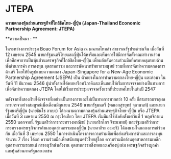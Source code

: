 JTEPA
 ===

**ความตกลงหุ้นส่วนเศรษฐกิจที่ใกล้ชิดไทย-ญี่ปุ่น (Japan-Thailand Economic Partnership Agreement: JTEPA)**



**ความเป็นมา : **

ในระหว่างการประชุม Boao Forum for Asia  ณ มณฑลไหหลำ สาธารณรัฐประชาชนจีน เมื่อวันที่ 12 เมษายน 2545 นายกรัฐมนตรีไทยและญี่ปุ่นได้หารือและเห็นควรให้มีการจัดตั้งคณะทำงานร่วม เพื่อศึกษาการเป็นหุ้นส่วนเศรษฐกิจที่ใกล้ชิดไทย-ญี่ปุ่น เพื่อผลักดันความร่วมมือที่ครอบคลุมรอบด้าน ทั้งด้านการค้า การลงทุน อุตสาหกรรม และการพัฒนาทรัพยากรมนุษย์ รวมทั้งการจัดทำความตกลงการค้าเสรี โดยให้ยึดรูปแบบความตกลง Japan-Singapore for a New-Age Economic Partnership Agreement (JSEPA)  เป็น ตัวอย่างในการทำความตกลงไทย-ญี่ปุ่น และต่อมา ในวันที่ 11 ธันวาคม 2546 ผู้นำทั้งสองได้พบหารือทวิภาคีและเห็นชอบให้เริ่มการเจรจาอย่างเป็นทางการ เพื่อจัดทำความตกลง JTEPA  โดยให้เริ่มการประชุมเจรจาครั้งแรกที่ประเทศไทยในต้นปี 2547

หลังจากทั้งสองฝ่ายได้เจรจาทั้งอย่างเป็นทางการและไม่เป็นทางการมากกว่า 10 ครั้ง ก็สามารถบรรลุผลการเจรจาอย่างสมบูรณ์เมื่อเดือนมิถุนายน 2549 นายกรัฐมนตรี (พลเอกสุรยุทธ์ จุลานนท์) และนายกรัฐมนตรีญี่ปุ่น (นายชินโช อาเบะ) ได้ลงนามความตกลงหุ้นส่วนเศรษฐกิจไทย-ญี่ปุ่น หรือ JTEPA  เมื่อวันที่ 3 เมษายน 2550 ณ กรุงโตเกียว  โดย JTEPA  เริ่มมีผลใช้บังคับตั้งแต่วันที่ 1 พฤศจิกายน 2550 นอกจากนี้ รัฐมนตรีว่าการกระทรวงพาณิชย์ (นายเกริกไกร จีระแพทย์) และรัฐมนตรีว่าการกระทรวงเศรษฐกิจการค้าและอุตสาหกรรมของญี่ปุ่น (นายอากิระ อะมะริ)  ได้ลงนามในแถลงการณ์ร่วมกัน เมื่อวันที่ 3 เมษายน 2550 ในการดำเนินโครงการความร่วมมือเพื่อส่งเสริมการค้าและการลงทุน จำนวน 7 เรื่อง ได้แก่ ความร่วมมือเพื่อสนับสนุนครัวไทยสู่โลก  ความร่วมมือด้านอุตสาหกรรมเหล็ก  อุตสาหกรรมรถยนต์ การอนุรักษ์พลังงาน อุตสาหกรรมสิ่งทอและเครื่องนุ่งห่ม เศรษฐกิจสร้างมูลค่า และหุ้นส่วนภาครัฐและเอกชน


<!--stackedit_data:
eyJoaXN0b3J5IjpbLTEyOTM2Njc5NjIsOTMwOTQwNTA4XX0=
-->